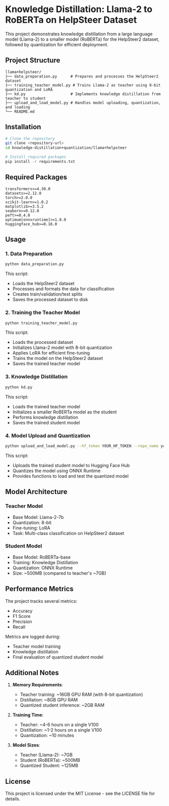 # Knowledge Distillation: Llama-2 to RoBERTa on HelpSteer Dataset

This project demonstrates knowledge distillation from a large language model (Llama-2) to a smaller model (RoBERTa) for the HelpSteer2 dataset, followed by quantization for efficient deployment.

## Project Structure

```
llama+helpsteer/
├── data_preparation.py      # Prepares and processes the HelpSteer2 dataset
├── training_teacher_model.py # Trains Llama-2 as teacher using 8-bit quantization and LoRA
├── kd.py                    # Implements knowledge distillation from teacher to student
├── upload_and_load_model.py # Handles model uploading, quantization, and loading
└── README.md
```

## Installation

```bash
# Clone the repository
git clone <repository-url>
cd knowledge-distillation+quantization/llama+helpsteer

# Install required packages
pip install -r requirements.txt
```

## Required Packages

```
transformers>=4.30.0
datasets>=2.12.0
torch>=2.0.0
scikit-learn>=1.0.2
matplotlib>=3.5.2
seaborn>=0.12.0
peft>=0.4.0
optimum[onnxruntime]>=1.8.0
huggingface_hub>=0.16.0
```

## Usage

### 1. Data Preparation

```bash
python data_preparation.py
```
This script:
- Loads the HelpSteer2 dataset
- Processes and formats the data for classification
- Creates train/validation/test splits
- Saves the processed dataset to disk

### 2. Training the Teacher Model

```bash
python training_teacher_model.py
```
This script:
- Loads the processed dataset
- Initializes Llama-2 model with 8-bit quantization
- Applies LoRA for efficient fine-tuning
- Trains the model on the HelpSteer2 dataset
- Saves the trained teacher model

### 3. Knowledge Distillation

```bash
python kd.py
```
This script:
- Loads the trained teacher model
- Initializes a smaller RoBERTa model as the student
- Performs knowledge distillation
- Saves the trained student model

### 4. Model Upload and Quantization

```bash
python upload_and_load_model.py --hf_token YOUR_HF_TOKEN --repo_name your-username/model-name
```
This script:
- Uploads the trained student model to Hugging Face Hub
- Quantizes the model using ONNX Runtime
- Provides functions to load and test the quantized model

## Model Architecture

### Teacher Model
- Base Model: Llama-2-7b
- Quantization: 8-bit
- Fine-tuning: LoRA
- Task: Multi-class classification on HelpSteer2 dataset

### Student Model
- Base Model: RoBERTa-base
- Training: Knowledge Distillation
- Quantization: ONNX Runtime
- Size: ~500MB (compared to teacher's ~7GB)

## Performance Metrics

The project tracks several metrics:
- Accuracy
- F1 Score
- Precision
- Recall

Metrics are logged during:
- Teacher model training
- Knowledge distillation
- Final evaluation of quantized student model

## Additional Notes

1. **Memory Requirements**:
   - Teacher training: ~16GB GPU RAM (with 8-bit quantization)
   - Distillation: ~8GB GPU RAM
   - Quantized student inference: ~2GB RAM

2. **Training Time**:
   - Teacher: ~4-6 hours on a single V100
   - Distillation: ~1-2 hours on a single V100
   - Quantization: ~10 minutes

3. **Model Sizes**:
   - Teacher (Llama-2): ~7GB
   - Student (RoBERTa): ~500MB
   - Quantized Student: ~125MB

## License

This project is licensed under the MIT License - see the LICENSE file for details. 

